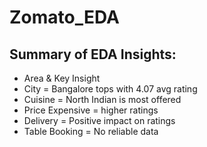 # Zomato_EDA

 ## Summary of EDA Insights:
 - Area & Key Insight
 - City = Bangalore tops with 4.07 avg rating
 - Cuisine = North Indian is most offered
 - Price Expensive = higher ratings
 - Delivery = Positive impact on ratings
 - Table Booking = No reliable data
